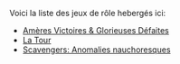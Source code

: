 Voici la liste des jeux de rôle hebergés ici:

- [Amères Victoires & Glorieuses Défaites](gdav)
- [La Tour](latour)
- [Scavengers: Anomalies nauchoresques](scavengers)
